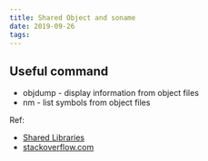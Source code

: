```yaml
---
title: Shared Object and soname
date: 2019-09-26
tags:
---
```



## Useful command
* objdump - display information from object files
* nm - list symbols from object files



Ref:
* [Shared Libraries](http://tldp.org/HOWTO/Program-Library-HOWTO/shared-libraries.html)
* [stackoverflow.com](https://stackoverflow.com/questions/12637841/what-is-the-soname-option-for-building-shared-libraries-for)


